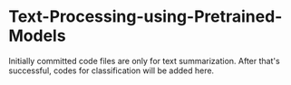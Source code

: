 # Text-Processing-using-Pretrained-Models
Initially committed code files are only for text summarization. After that's successful, codes for classification will be added here.
